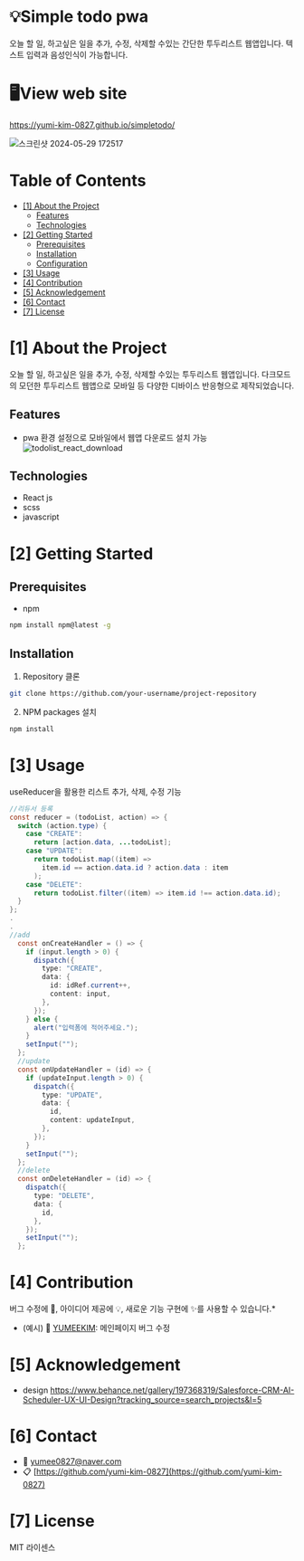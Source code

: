 # 💡Simple todo pwa

오늘 할 일, 하고싶은 일을 추가, 수정, 삭제할 수있는 간단한 투두리스트 웹앱입니다.
텍스트 입력과 음성인식이 가능합니다.

# 🖥️View web site

https://yumi-kim-0827.github.io/simpletodo/

<!--프로젝트 대문 이미지-->

![스크린샷 2024-05-29 172517](https://github.com/yumi-kim-0827/simpletodo/assets/116349476/4a354f3a-5851-4879-89cd-6e297135ca4d)

<!--목차-->

# Table of Contents

- [[1] About the Project](#1-about-the-project)
  - [Features](#features)
  - [Technologies](#technologies)
- [[2] Getting Started](#2-getting-started)
  - [Prerequisites](#prerequisites)
  - [Installation](#installation)
  - [Configuration](#configuration)
- [[3] Usage](#3-usage)
- [[4] Contribution](#4-contribution)
- [[5] Acknowledgement](#5-acknowledgement)
- [[6] Contact](#6-contact)
- [[7] License](#7-license)

# [1] About the Project

오늘 할 일, 하고싶은 일을 추가, 수정, 삭제할 수있는 투두리스트 웹앱입니다.
다크모드의 모던한 투두리스트 웹앱으로 모바일 등 다양한 디바이스 반응형으로 제작되었습니다.

## Features

- pwa 환경 설정으로 모바일에서 웹앱 다운로드 설치 가능
  ![todolist_react_download](https://github.com/yumi-kim-0827/simpletodo/assets/116349476/2e30af5d-d151-4a3c-b609-16cd889e0cda)

## Technologies

- React js
- scss
- javascript

# [2] Getting Started

## Prerequisites

- npm

```bash
npm install npm@latest -g
```

## Installation

1. Repository 클론

```bash
git clone https://github.com/your-username/project-repository
```

2. NPM packages 설치

```bash
npm install
```

# [3] Usage

useReducer을 활용한 리스트 추가, 삭제, 수정 기능

```java
//리듀서 등록
const reducer = (todoList, action) => {
  switch (action.type) {
    case "CREATE":
      return [action.data, ...todoList];
    case "UPDATE":
      return todoList.map((item) =>
        item.id == action.data.id ? action.data : item
      );
    case "DELETE":
      return todoList.filter((item) => item.id !== action.data.id);
  }
};
.
.
//add
  const onCreateHandler = () => {
    if (input.length > 0) {
      dispatch({
        type: "CREATE",
        data: {
          id: idRef.current++,
          content: input,
        },
      });
    } else {
      alert("입력폼에 적어주세요.");
    }
    setInput("");
  };
  //update
  const onUpdateHandler = (id) => {
    if (updateInput.length > 0) {
      dispatch({
        type: "UPDATE",
        data: {
          id,
          content: updateInput,
        },
      });
    }
    setInput("");
  };
  //delete
  const onDeleteHandler = (id) => {
    dispatch({
      type: "DELETE",
      data: {
        id,
      },
    });
    setInput("");
  };
```

# [4] Contribution

버그 수정에 🐞, 아이디어 제공에 💡, 새로운 기능 구현에 ✨를 사용할 수 있습니다.\*

- (예시) 🐞 [YUMEEKIM](https://github.com/yumi-kim-0827): 메인페이지 버그 수정

# [5] Acknowledgement

- design https://www.behance.net/gallery/197368319/Salesforce-CRM-AI-Scheduler-UX-UI-Design?tracking_source=search_projects&l=5

# [6] Contact

- 📧 yumee0827@naver.com
- 📋 [https://github.com/yumi-kim-0827](https://github.com/yumi-kim-0827)

# [7] License

MIT 라이센스

<!--Url for Badges-->

[license-shield]: https://img.shields.io/github/license/dev-ujin/readme-template?labelColor=D8D8D8&color=04B4AE
[repository-size-shield]: https://img.shields.io/github/repo-size/dev-ujin/readme-template?labelColor=D8D8D8&color=BE81F7
[issue-closed-shield]: https://img.shields.io/github/issues-closed/dev-ujin/readme-template?labelColor=D8D8D8&color=FE9A2E

<!--Url for Buttons-->

[readme-eng-shield]: https://img.shields.io/badge/-readme%20in%20english-2E2E2E?style=for-the-badge
[view-demo-shield]: https://img.shields.io/badge/-%F0%9F%98%8E%20view%20demo-F3F781?style=for-the-badge
[view-demo-url]: https://dev-ujin.github.io
[report-bug-shield]: https://img.shields.io/badge/-%F0%9F%90%9E%20report%20bug-F5A9A9?style=for-the-badge
[report-bug-url]: https://github.com/dev-ujin/readme-template/issues
[request-feature-shield]: https://img.shields.io/badge/-%E2%9C%A8%20request%20feature-A9D0F5?style=for-the-badge
[request-feature-url]: https://github.com/dev-ujin/readme-template/issues

<!--URLS-->

[license-url]: LICENSE.md
[contribution-url]: CONTRIBUTION.md
[readme-eng-url]: ../README.md
